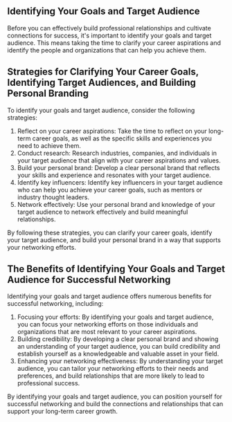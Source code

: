 
Identifying Your Goals and Target Audience
------------------------------------------

Before you can effectively build professional relationships and cultivate connections for success, it's important to identify your goals and target audience. This means taking the time to clarify your career aspirations and identify the people and organizations that can help you achieve them.

Strategies for Clarifying Your Career Goals, Identifying Target Audiences, and Building Personal Branding
---------------------------------------------------------------------------------------------------------

To identify your goals and target audience, consider the following strategies:

1. Reflect on your career aspirations: Take the time to reflect on your long-term career goals, as well as the specific skills and experiences you need to achieve them.
2. Conduct research: Research industries, companies, and individuals in your target audience that align with your career aspirations and values.
3. Build your personal brand: Develop a clear personal brand that reflects your skills and experience and resonates with your target audience.
4. Identify key influencers: Identify key influencers in your target audience who can help you achieve your career goals, such as mentors or industry thought leaders.
5. Network effectively: Use your personal brand and knowledge of your target audience to network effectively and build meaningful relationships.

By following these strategies, you can clarify your career goals, identify your target audience, and build your personal brand in a way that supports your networking efforts.

The Benefits of Identifying Your Goals and Target Audience for Successful Networking
------------------------------------------------------------------------------------

Identifying your goals and target audience offers numerous benefits for successful networking, including:

1. Focusing your efforts: By identifying your goals and target audience, you can focus your networking efforts on those individuals and organizations that are most relevant to your career aspirations.
2. Building credibility: By developing a clear personal brand and showing an understanding of your target audience, you can build credibility and establish yourself as a knowledgeable and valuable asset in your field.
3. Enhancing your networking effectiveness: By understanding your target audience, you can tailor your networking efforts to their needs and preferences, and build relationships that are more likely to lead to professional success.

By identifying your goals and target audience, you can position yourself for successful networking and build the connections and relationships that can support your long-term career growth.

